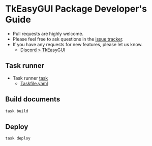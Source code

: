 # TkEasyGUI Package Developer's Guide

- Pull requests are highly welcome.
- Please feel free to ask questions in the [issue tracker](https://github.com/kujirahand/tkeasygui-python/issues).
- If you have any requests for new features, please let us know.
  - [Discord > TkEasyGUI](https://discord.gg/NX8WEQd42S)

## Task runner

- Task runner [task](https://taskfile.dev/)
  - [Taskfile.yaml](/Taskfile.yml)

## Build documents

```sh
task build
```

## Deploy

```sh
task deploy
```
